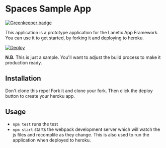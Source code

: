 # Spaces Sample App

[![Greenkeeper badge](https://badges.greenkeeper.io/apechimp/spaces-sample-app.svg)](https://greenkeeper.io/)

This application is a prototype application for the Lanetix App Framework. You can use it to get started, by forking it and deploying to heroku.

[![Deploy](https://www.herokucdn.com/deploy/button.png)](https://heroku.com/deploy)

__N.B.__ This is just a sample. You'll want to adjust the build process to make it production ready.

## Installation

Don't clone this repo! Fork it and clone your fork. Then click the deploy button to create your heroku app.

## Usage

- `npm test` runs the test
- `npm start` starts the webpack development server which will watch the js files and recomplile as they change. This is also used to run the application when deployed to heroku.
